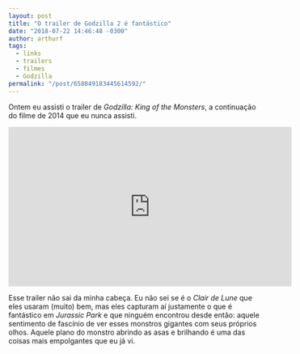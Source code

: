 ```yaml
---
layout: post
title: "O trailer de Godzilla 2 é fantástico"
date: "2018-07-22 14:46:48 -0300"
author: arthurf
tags:
  - links
  - trailers
  - filmes
  - Godzilla
permalink: "/post/658049183445614592/"
---
```


Ontem eu assisti o trailer de _Godzilla: King of the Monsters_, a continuação do filme de 2014 que eu nunca assisti.

<iframe width="560" height="315" src="https://www.youtube.com/embed/wVDtmouV9kM" frameborder="0" allow="autoplay; encrypted-media" allowfullscreen></iframe>

Esse trailer não sai da minha cabeça. Eu não sei se é o _Clair de Lune_ que eles usaram (muito) bem, mas eles capturam aí justamente o que é fantástico em _Jurassic Park_ e que ninguém encontrou desde então: aquele sentimento de fascínio de ver esses monstros gigantes com seus próprios olhos. Aquele plano do monstro abrindo as asas e brilhando é uma das coisas mais empolgantes que eu já vi.
